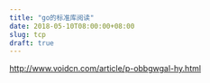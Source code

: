 ```yaml
---
title: "go的标准库阅读"
date: 2018-05-10T08:00:00+08:00
slug: tcp
draft: true
---
```


http://www.voidcn.com/article/p-obbgwgal-hy.html